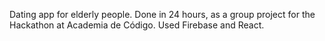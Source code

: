 Dating app for elderly people. Done in 24 hours, as a group project for the Hackathon at Academia de Código.
Used Firebase and React.

